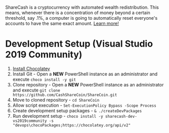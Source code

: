 ShareCash is a cryptocurrency with automated wealth redistribution.  This means, whenever there is a concentration of money beyond a certain threshold, say .1%, a computer is going to automatically reset everyone's accounts to have the same exact amount.  [Learn more!](https://jubicoin.io)


# Development Setup (Visual Studio 2019 Community)
1. [Install Chocolatey](https://chocolatey.org/install)
2. Install Git - Open a **NEW** PowerShell instance as an administrator and execute `choco install -y git`
3. Clone repository - Open a **NEW** PowerShell instance as an administrator and execute `git clone https://github.com/CashShareCoin/ShareCoin.git`
4. Move to cloned repository - `cd ShareCoin`
5. Allow script execution - `Set-ExecutionPolicy Bypass -Scope Process`
5. Create development setup packages - `& ./createDevPackages`
6. Run development setup - `choco install -y sharecash-dev-vs2019community -s "devops\chocoPackages;https://chocolatey.org/api/v2"`
